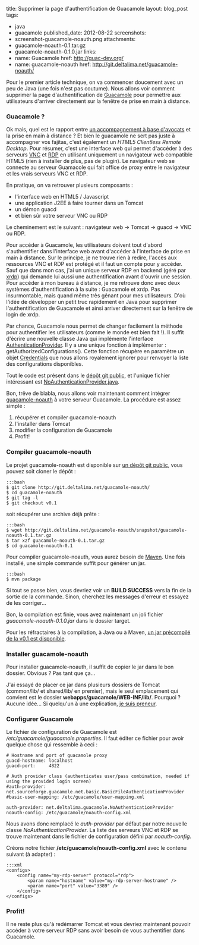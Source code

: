 title: Supprimer la page d'authentification de Guacamole
layout: blog_post
tags:
- java
- guacamole
published_date: 2012-08-22
screenshots:
- screenshot-guacamole-noauth.png
attachments:
- guacamole-noauth-0.1.tar.gz
- guacamole-noauth-0.1.0.jar
links:
- name: Guacamole
  href: http://guac-dev.org/
- name: guacamole-noauth
  href: http://git.deltalima.net/guacamole-noauth/


Pour le premier article technique, on va commencer doucement avec un peu de Java (une fois n'est pas coutume). Nous allons voir comment supprimer la page d'authentification de [Guacamole](http://guac-dev.org/) pour permettre aux utilisateurs d'arriver directement sur la fenêtre de prise en main à distance.

### Guacamole ?

Ok mais, quel est le rapport entre [un accompagnement à base d'avocats](http://fr.wikipedia.org/wiki/Guacamole) et la prise en main à distance ? Et bien le guacamole ne sert pas juste à accompagner vos fajitas, c'est également un _HTML5 Clientless Remote Desktop_. Pour résumer, c'est une interface web qui permet d'accéder à des serveurs [VNC](http://fr.wikipedia.org/wiki/Virtual_Network_Computing) et [RDP](http://fr.wikipedia.org/wiki/Remote_Desktop_Protocol) en utilisant uniquement un navigateur web compatible HTML5 (rien à installer de plus, pas de plugin). Le navigateur web se connecte au serveur Guamacole qui fait office de proxy entre le navigateur et les vrais serveurs VNC et RDP.

En pratique, on va retrouver plusieurs composants :

- l'interface web en HTML5 / Javascript
- une application J2EE à faire tourner dans un Tomcat
- un démon guacd
- et bien sûr votre serveur VNC ou RDP

Le cheminement est le suivant : navigateur web → Tomcat → guacd → VNC ou RDP.

Pour accéder à Guacamole, les utilisateurs doivent tout d'abord s'authentifier dans l'interface web avant d'accéder à l'interface de prise en main à distance. Sur le principe, je ne trouve rien à redire, l'accès aux ressources VNC et RDP est protégé et il faut un compte pour y accéder. Sauf que dans mon cas, j'ai un unique serveur RDP en backend (géré par [xrdp](http://www.xrdp.org/)) qui demande lui aussi une authentification avant d'ouvrir une session. Pour accéder à mon bureau à distance, je me retrouve donc avec deux systèmes d'authentification à la suite : Guacamole et xrdp. Pas insurmontable, mais quand même très gênant pour mes utilisateurs. D'où l'idée de développer un petit truc rapidement en Java pour supprimer l'authentification de Guacamole et ainsi arriver directement sur la fenêtre de login de xrdp.

Par chance, Guacamole nous permet de changer facilement la méthode pour authentifier les utilisateurs (comme le monde est bien fait !). Il suffit d'écrire une nouvelle classe Java qui implémente l'interface [AuthenticationProvider](http://guac-dev.org/doc/guacamole-ext/net/sourceforge/guacamole/net/auth/AuthenticationProvider.html). Il y a une unique fonction à implémenter : getAuthorizedConfigurations(). Cette fonction récupère en paramètre un objet [Credentials](http://guac-dev.org/doc/guacamole-ext/net/sourceforge/guacamole/net/auth/Credentials.html) que nous allons royalement ignorer pour renvoyer la liste des configurations disponibles.

Tout le code est présent dans le [dépôt git public](http://git.deltalima.net/guacamole-noauth/), et l'unique fichier intéressant est [NoAuthenticationProvider.java](http://git.deltalima.net/guacamole-noauth/tree/src/main/java/net/deltalima/guacamole/NoAuthenticationProvider.java).

Bon, trêve de blabla, nous allons voir maintenant comment intégrer [guacamole-noauth](http://git.deltalima.net/guacamole-noauth/) à votre serveur Guacamole. La procédure est assez simple :

1. récupérer et compiler guacamole-noauth
2. l'installer dans Tomcat
3. modifier la configuration de Guacamole
4. Profit!

### Compiler guacamole-noauth

Le projet guacamole-noauth est disponible sur [un dépôt git public](http://git.deltalima.net/guacamole-noauth/), vous pouvez soit cloner le dépôt :

    :::bash
    $ git clone http://git.deltalima.net/guacamole-noauth/
    $ cd guacamole-noauth
    $ git tag -l
    $ git checkout v0.1

soit récupérer une archive déjà prête :

    :::bash
    $ wget http://git.deltalima.net/guacamole-noauth/snapshot/guacamole-noauth-0.1.tar.gz
    $ tar xzf guacamole-noauth-0.1.tar.gz
    $ cd guacamole-noauth-0.1

Pour compiler guacamole-noauth, vous aurez besoin de [Maven](http://maven.apache.org/). Une fois installé, une simple commande suffit pour générer un jar.

    :::bash
    $ mvn package

Si tout se passe bien, vous devriez voir un **BUILD SUCCESS** vers la fin de la sortie de la commande. Sinon, cherchez les messages d'erreur et essayez de les corriger...

Bon, la compilation est finie, vous avez maintenant un joli fichier _guacamole-noauth-0.1.0.jar_ dans le dossier target.

Pour les réfractaires à la compilation, à Java ou à Maven, [un jar précompilé de la v0.1 est disponible](/static/guacamole-noauth-0.1.0.jar).

### Installer guacamole-noauth

Pour installer guacamole-noauth, il suffit de copier le jar dans le bon dossier. Obvious ? Pas tant que ça...

J'ai essayé de placer ce jar dans plusieurs dossiers de Tomcat (common/lib/ et shared/lib/ en premier), mais le seul emplacement qui convient est le dossier **webapps/guacamole/WEB-INF/lib/**. Pourquoi ? Aucune idée... Si quelqu'un à une explication, [je suis preneur](mailto:laurent@deltalima.net).

### Configurer Guacamole

Le fichier de configuration de Guacamole est _/etc/guacamole/guacamole.properties_. Il faut éditer ce fichier pour avoir quelque chose qui ressemble à ceci :

    # Hostname and port of guacamole proxy
    guacd-hostname: localhost
    guacd-port:     4822

    # Auth provider class (authenticates user/pass combination, needed if using the provided login screen)
    #auth-provider: net.sourceforge.guacamole.net.basic.BasicFileAuthenticationProvider
    #basic-user-mapping: /etc/guacamole/user-mapping.xml

    auth-provider: net.deltalima.guacamole.NoAuthenticationProvider
    noauth-config: /etc/guacamole/noauth-config.xml

Nous avons donc remplacé le _auth-provider_ par défaut par notre nouvelle classe _NoAuthenticationProvider_. La liste des serveurs VNC et RDP se trouve maintenant dans le fichier de configuration défini par _noauth-config_.

Créons notre fichier __/etc/guacamole/noauth-config.xml__ avec le contenu suivant (à adapter) :

    :::xml
    <configs>
        <config name="my-rdp-server" protocol="rdp">
            <param name="hostname" value="my-rdp-server-hostname" />
            <param name="port" value="3389" />
        </config>
    </configs>

### Profit!

Il ne reste plus qu'à redémarrer Tomcat et vous devriez maintenant pouvoir accéder à votre serveur RDP sans avoir besoin de vous authentifier dans Guacamole.
